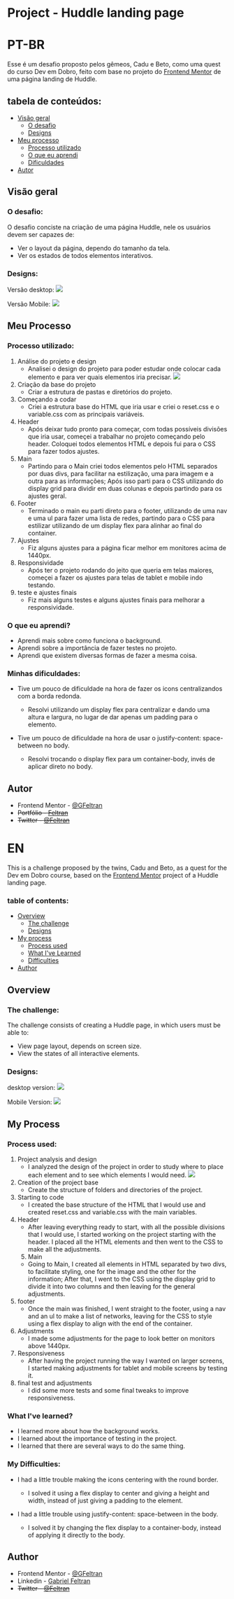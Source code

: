 # Project - Huddle landing page
# PT-BR

Esse é um desafio proposto pelos gêmeos, Cadu e Beto, como uma quest do curso Dev em Dobro, feito com base no projeto do [Frontend Mentor](https://www.frontendmentor.io/home) de uma página landing de Huddle.

## tabela de conteúdos:

- [Visão geral](#visão-geral)
    - [O desafio](#o-desafio)
    - [Designs](#designs)
- [Meu processo](#meu-processo)
    - [Processo utilizado](#processo-utilizado)
    - [O que eu aprendi](#o-que-eu-aprendi)
    - [Dificuldades](#minhas-dificuldades)
- [Autor](#autor)

## Visão geral
### O desafio:
O desafio conciste na criação de uma página Huddle, nele os usuários devem ser capazes de:
- Ver o layout da página, dependo do tamanho da tela.
- Ver os estados de todos elementos interativos.

### Designs:
Versão desktop:
![](./design/desktop-design.jpg)

Versão Mobile:
![](./design/mobile-design.jpg)

## Meu Processo
### Processo utilizado:
1. Análise do projeto e design
    - Analisei o design do projeto para poder estudar onde colocar cada elemento e para ver quais elementos iria precisar.
    ![](./design/huddle-grid.png)
2. Criação da base do projeto
    - Criar a estrutura de pastas e diretórios do projeto.
3. Começando a codar
    - Criei a estrutura base do HTML que iria usar e criei o reset.css e o variable.css com as principais variáveis.
4. Header
    - Após deixar tudo pronto para começar, com todas possíveis divisões que iria usar, começei a trabalhar no projeto começando pelo header. Coloquei todos elementos HTML e depois fui para o CSS para fazer todos ajustes.
5. Main
    - Partindo para o Main criei todos elementos pelo HTML separados por duas divs, para facilitar na estilização, uma para imagem e a outra para as informações; Após isso parti para o CSS utilizando do display grid para dividir em duas colunas e depois partindo para os ajustes geral.
6. Footer
    - Terminado o main eu parti direto para o footer, utilizando de uma nav e uma ul para fazer uma lista de redes, partindo para o CSS para estilizar utilizando de um display flex para alinhar ao final do container.
7. Ajustes
    - Fiz alguns ajustes para a página ficar melhor em monitores acima de 1440px.
8. Responsividade
    - Após ter o projeto rodando do jeito que queria em telas maiores, começei a fazer os ajustes para telas de tablet e mobile indo testando.
9. teste e ajustes finais
    - Fiz mais alguns testes e alguns ajustes finais para melhorar a responsividade.

### O que eu aprendi?

- Aprendi mais sobre como funciona o background.
- Aprendi sobre a importância de fazer testes no projeto.
- Aprendi que existem diversas formas de fazer a mesma coisa.

### Minhas dificuldades:

- Tive um pouco de dificuldade na hora de fazer os icons centralizandos com a borda redonda.
    - Resolvi utilizando um display flex para centralizar e dando uma altura e largura, no lugar de dar apenas um padding para o elemento.

- Tive um pouco de dificuldade na hora de usar o justify-content: space-between no body.
    - Resolvi trocando o display flex para um container-body, invés de aplicar direto no body.

## Autor

- Frontend Mentor - [@GFeltran](https://www.frontendmentor.io/profile/GFeltran)
- ~~Portfólio - [Feltran]()~~
- ~~Twitter - [@Feltran]()~~

# EN

This is a challenge proposed by the twins, Cadu and Beto, as a quest for the Dev em Dobro course, based on the [Frontend Mentor](https://www.frontendmentor.io/home) project of a Huddle landing page.

### table of contents:

- [Overview](#Overview)
    - [The challenge](#the-challenge)
    - [Designs](#designs)
- [My process](#my-process)
    - [Process used](#process-used)
    - [What I've Learned](#What-I-Learned)
    - [Difficulties](#my-difficulties)
- [Author](#author)

## Overview
### The challenge:
The challenge consists of creating a Huddle page, in which users must be able to:
- View page layout, depends on screen size.
- View the states of all interactive elements.

### Designs:
desktop version:
![](./design/desktop-design.jpg)

Mobile Version:
![](./design/mobile-design.jpg)

## My Process
### Process used:
1. Project analysis and design
    - I analyzed the design of the project in order to study where to place each element and to see which elements I would need.
    ![](./design/huddle-grid.png)
2. Creation of the project base
    - Create the structure of folders and directories of the project.
3. Starting to code
    - I created the base structure of the HTML that I would use and created reset.css and variable.css with the main variables.
4. Header
    - After leaving everything ready to start, with all the possible divisions that I would use, I started working on the project starting with the header. I placed all the HTML elements and then went to the CSS to make all the adjustments.
    5. Main
    - Going to Main, I created all elements in HTML separated by two divs, to facilitate styling, one for the image and the other for the information; After that, I went to the CSS using the display grid to divide it into two columns and then leaving for the general adjustments.
6. footer
    - Once the main was finished, I went straight to the footer, using a nav and an ul to make a list of networks, leaving for the CSS to style using a flex display to align with the end of the container.
7. Adjustments
    - I made some adjustments for the page to look better on monitors above 1440px.
8. Responsiveness
    - After having the project running the way I wanted on larger screens, I started making adjustments for tablet and mobile screens by testing it.
9. final test and adjustments
    - I did some more tests and some final tweaks to improve responsiveness.

### What I've learned?

- I learned more about how the background works.
- I learned about the importance of testing in the project.
- I learned that there are several ways to do the same thing.

### My Difficulties:

- I had a little trouble making the icons centering with the round border.
    - I solved it using a flex display to center and giving a height and width, instead of just giving a padding to the element.

- I had a little trouble using justify-content: space-between in the body.
    - I solved it by changing the flex display to a container-body, instead of applying it directly to the body.

## Author

- Frontend Mentor - [@GFeltran](https://www.frontendmentor.io/profile/GFeltran)
- Linkedin - [Gabriel Feltran](https://www.linkedin.com/in/gabriel-feltran-137421271/)
- ~~Twitter - [@Feltran]()~~
